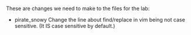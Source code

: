 These are changes we need to make to the files for the lab:

  - pirate_snowy
  Change the line about find/replace in vim being not case sensitive. (It IS case sensitive by default.)
